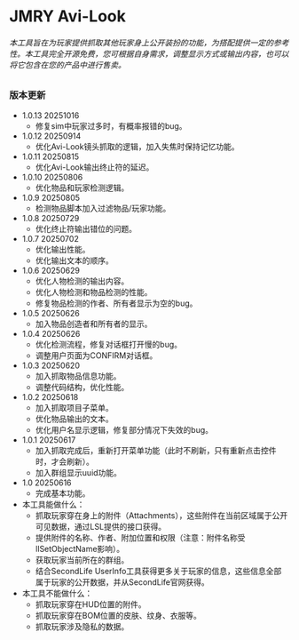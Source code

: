 # JMRY Avi-Look

###### 本工具旨在为玩家提供抓取其他玩家身上公开装扮的功能，为搭配提供一定的参考性。本工具完全开源免费，您可根据自身需求，调整显示方式或输出内容，也可以将它包含在您的产品中进行售卖。

### 版本更新
- 1.0.13 20251016
  - 修复sim中玩家过多时，有概率报错的bug。
- 1.0.12 20250914
  - 优化Avi-Look镜头抓取的逻辑，加入失焦时保持记忆功能。
- 1.0.11 20250815
  - 优化Avi-Look输出终止符的延迟。
- 1.0.10 20250806
  - 优化物品和玩家检测逻辑。
- 1.0.9 20250805
  - 检测物品脚本加入过滤物品/玩家功能。
- 1.0.8 20250729
  - 优化终止符输出错位的问题。
- 1.0.7 20250702
  - 优化输出性能。
  - 优化输出文本的顺序。
- 1.0.6 20250629
  - 优化人物检测的输出内容。
  - 优化人物检测和物品检测的性能。
  - 修复物品检测的作者、所有者显示为空的bug。
- 1.0.5 20250626
  - 加入物品创造者和所有者的显示。
- 1.0.4 20250626
  - 优化检测流程，修复对话框打开慢的bug。
  - 调整用户页面为CONFIRM对话框。
- 1.0.3 20250620
  - 加入抓取物品信息功能。
  - 调整代码结构，优化性能。
- 1.0.2 20250618
  - 加入抓取项目子菜单。
  - 优化物品输出的文本。
  - 优化用户名显示逻辑，修复部分情况下失效的bug。
- 1.0.1 20250617
  - 加入抓取完成后，重新打开菜单功能（此时不刷新，只有重新点击控件时，才会刷新）。
  - 加入群组显示uuid功能。
- 1.0 20250616
  - 完成基本功能。
- 本工具能做什么：
  - 抓取玩家穿在身上的附件（Attachments），这些附件在当前区域属于公开可见数据，通过LSL提供的接口获得。
  - 提供附件的名称、作者、附加位置和权限（注意：附件名称受llSetObjectName影响）。
  - 获取玩家当前所在的群组。
  - 结合SecondLife UserInfo工具获得更多关于玩家的信息，这些信息全部属于玩家的公开数据，并从SecondLife官网获得。
- 本工具不能做什么：
  - 抓取玩家穿在HUD位置的附件。
  - 抓取玩家穿在BOM位置的皮肤、纹身、衣服等。
  - 抓取玩家涉及隐私的数据。